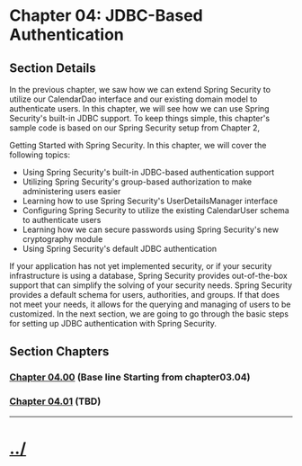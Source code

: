 # Chapter 04: JDBC-Based Authentication


## Section Details
In the previous chapter, we saw how we can extend Spring Security to utilize our
CalendarDao interface and our existing domain model to authenticate users. In this
chapter, we will see how we can use Spring Security's built-in JDBC support. To keep things
simple, this chapter's sample code is based on our Spring Security setup from Chapter 2,

Getting Started with Spring Security. In this chapter, we will cover the following topics:

* Using Spring Security's built-in JDBC-based authentication support
* Utilizing Spring Security's group-based authorization to make administering users easier
* Learning how to use Spring Security's UserDetailsManager interface
* Configuring Spring Security to utilize the existing CalendarUser schema to authenticate users
* Learning how we can secure passwords using Spring Security's new cryptography module
* Using Spring Security's default JDBC authentication

If your application has not yet implemented security, or if your security infrastructure is
using a database, Spring Security provides out-of-the-box support that can simplify the
solving of your security needs. Spring Security provides a default schema for users,
authorities, and groups. If that does not meet your needs, it allows for the querying and
managing of users to be customized. In the next section, we are going to go through the
basic steps for setting up JDBC authentication with Spring Security.


## Section Chapters

### [Chapter 04.00](./chapter04.00/) (Base line Starting from chapter03.04)

### [Chapter 04.01](./chapter04.01/) (TBD)


---

# [../](../)
